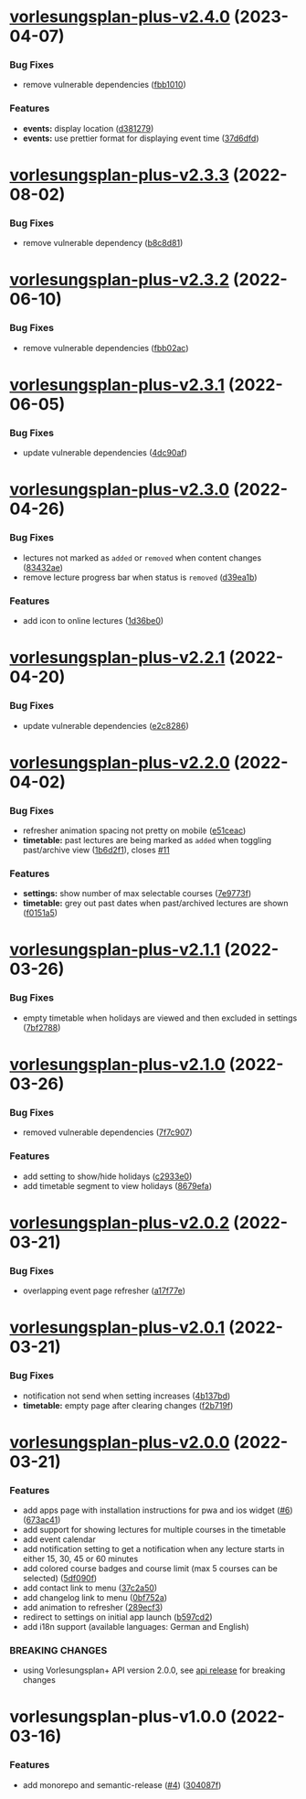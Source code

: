 # [vorlesungsplan-plus-v2.4.0](https://github.com/larsrickert/vorlesungsplan-plus/compare/vorlesungsplan-plus-v2.3.3...vorlesungsplan-plus-v2.4.0) (2023-04-07)


### Bug Fixes

* remove vulnerable dependencies ([fbb1010](https://github.com/larsrickert/vorlesungsplan-plus/commit/fbb1010c3e01abcbb2f3df9c8ec95f4f991852ae))


### Features

* **events:** display location ([d381279](https://github.com/larsrickert/vorlesungsplan-plus/commit/d381279a1ccae006687d4990bfe9d819bb8ed0f7))
* **events:** use prettier format for displaying event time ([37d6dfd](https://github.com/larsrickert/vorlesungsplan-plus/commit/37d6dfd5c274b9cf2fa24e318f037efb2339d295))

# [vorlesungsplan-plus-v2.3.3](https://github.com/larsrickert/vorlesungsplan-plus/compare/vorlesungsplan-plus-v2.3.2...vorlesungsplan-plus-v2.3.3) (2022-08-02)


### Bug Fixes

* remove vulnerable dependency ([b8c8d81](https://github.com/larsrickert/vorlesungsplan-plus/commit/b8c8d81e0b13c5a207358520ef6b68f83d22c9f1))

# [vorlesungsplan-plus-v2.3.2](https://github.com/larsrickert/vorlesungsplan-plus/compare/vorlesungsplan-plus-v2.3.1...vorlesungsplan-plus-v2.3.2) (2022-06-10)


### Bug Fixes

* remove vulnerable dependencies ([fbb02ac](https://github.com/larsrickert/vorlesungsplan-plus/commit/fbb02ac95158be02a8c2806738e76e630efe9bdc))

# [vorlesungsplan-plus-v2.3.1](https://github.com/larsrickert/vorlesungsplan-plus/compare/vorlesungsplan-plus-v2.3.0...vorlesungsplan-plus-v2.3.1) (2022-06-05)


### Bug Fixes

* update vulnerable dependencies ([4dc90af](https://github.com/larsrickert/vorlesungsplan-plus/commit/4dc90af1a4c30bbbbea8981f7faac889e178a34d))

# [vorlesungsplan-plus-v2.3.0](https://github.com/larsrickert/vorlesungsplan-plus/compare/vorlesungsplan-plus-v2.2.1...vorlesungsplan-plus-v2.3.0) (2022-04-26)


### Bug Fixes

* lectures not marked as `added` or `removed` when content changes ([83432ae](https://github.com/larsrickert/vorlesungsplan-plus/commit/83432aee10df829bc97221beb434b2959b7231b2))
* remove lecture progress bar when status is `removed` ([d39ea1b](https://github.com/larsrickert/vorlesungsplan-plus/commit/d39ea1b7985a8c48a75e9d89f15a3f326572d457))


### Features

* add icon to online lectures ([1d36be0](https://github.com/larsrickert/vorlesungsplan-plus/commit/1d36be0d37dc9afe2b3c1d48a7b61cc5d53ea46e))

# [vorlesungsplan-plus-v2.2.1](https://github.com/larsrickert/vorlesungsplan-plus/compare/vorlesungsplan-plus-v2.2.0...vorlesungsplan-plus-v2.2.1) (2022-04-20)


### Bug Fixes

* update vulnerable dependencies ([e2c8286](https://github.com/larsrickert/vorlesungsplan-plus/commit/e2c8286449f54447f87589ffde83e8d1ca07ea7a))

# [vorlesungsplan-plus-v2.2.0](https://github.com/larsrickert/vorlesungsplan-plus/compare/vorlesungsplan-plus-v2.1.1...vorlesungsplan-plus-v2.2.0) (2022-04-02)


### Bug Fixes

* refresher animation spacing not pretty on mobile ([e51ceac](https://github.com/larsrickert/vorlesungsplan-plus/commit/e51ceacd7f319607d59cfae2430588dbaf3e1960))
* **timetable:** past lectures are being marked as `added` when toggling past/archive view ([1b6d2f1](https://github.com/larsrickert/vorlesungsplan-plus/commit/1b6d2f1ed5484401be9f60f76ead9eeec8211c74)), closes [#11](https://github.com/larsrickert/vorlesungsplan-plus/issues/11)


### Features

* **settings:** show number of max selectable courses ([7e9773f](https://github.com/larsrickert/vorlesungsplan-plus/commit/7e9773faf968c8aee76e4e5e75fd35a8ae842675))
* **timetable:** grey out past dates when past/archived lectures are shown ([f0151a5](https://github.com/larsrickert/vorlesungsplan-plus/commit/f0151a5e75ad507f68615e18cf405617f1755eaa))

# [vorlesungsplan-plus-v2.1.1](https://github.com/larsrickert/vorlesungsplan-plus/compare/vorlesungsplan-plus-v2.1.0...vorlesungsplan-plus-v2.1.1) (2022-03-26)


### Bug Fixes

* empty timetable when holidays are viewed and then excluded in settings ([7bf2788](https://github.com/larsrickert/vorlesungsplan-plus/commit/7bf27886146b98f26cfec49ebd1f052fbf9a18b0))

# [vorlesungsplan-plus-v2.1.0](https://github.com/larsrickert/vorlesungsplan-plus/compare/vorlesungsplan-plus-v2.0.2...vorlesungsplan-plus-v2.1.0) (2022-03-26)


### Bug Fixes

* removed vulnerable dependencies ([7f7c907](https://github.com/larsrickert/vorlesungsplan-plus/commit/7f7c907f7b072bf22be9e69ad52718b955b72f3a))


### Features

* add setting to show/hide holidays ([c2933e0](https://github.com/larsrickert/vorlesungsplan-plus/commit/c2933e071e876deea5e7d7ae678540ad045d0ee3))
* add timetable segment to view holidays ([8679efa](https://github.com/larsrickert/vorlesungsplan-plus/commit/8679efaec103221e1c5ffcb94e6a296ddf01b1ca))

# [vorlesungsplan-plus-v2.0.2](https://github.com/larsrickert/vorlesungsplan-plus/compare/vorlesungsplan-plus-v2.0.1...vorlesungsplan-plus-v2.0.2) (2022-03-21)


### Bug Fixes

* overlapping event page refresher ([a17f77e](https://github.com/larsrickert/vorlesungsplan-plus/commit/a17f77eef30fe7011a587b4f4870300e8d13ed43))

# [vorlesungsplan-plus-v2.0.1](https://github.com/larsrickert/vorlesungsplan-plus/compare/vorlesungsplan-plus-v2.0.0...vorlesungsplan-plus-v2.0.1) (2022-03-21)


### Bug Fixes

* notification not send when setting increases ([4b137bd](https://github.com/larsrickert/vorlesungsplan-plus/commit/4b137bd230ad8a722d0dd7f8c359dbf6e1779b7f))
* **timetable:** empty page after clearing changes ([f2b719f](https://github.com/larsrickert/vorlesungsplan-plus/commit/f2b719f3e32381927e93ab68b57b9f8db5418ade))

# [vorlesungsplan-plus-v2.0.0](https://github.com/larsrickert/vorlesungsplan-plus/compare/vorlesungsplan-plus-v1.0.0...vorlesungsplan-plus-v2.0.0) (2022-03-21)


### Features

* add apps page with installation instructions for pwa and ios widget ([#6](https://github.com/larsrickert/vorlesungsplan-plus/issues/6)) ([673ac41](https://github.com/larsrickert/vorlesungsplan-plus/commit/673ac4113ce7b8acd3d89f5371c0d3522fa71868))
* add support for showing lectures for multiple courses in the timetable
* add event calendar
* add notification setting to get a notification when any lecture starts in either 15, 30, 45 or 60 minutes
* add colored course badges and course limit (max 5 courses can be selected) ([5df090f](https://github.com/larsrickert/vorlesungsplan-plus/commit/5df090fbd820236b0f4567121810f1b0160b531e))
* add contact link to menu ([37c2a50](https://github.com/larsrickert/vorlesungsplan-plus/commit/37c2a50a89a5dd70cf999c836f9b83cfda1f7f1f))
* add changelog link to menu ([0bf752a](https://github.com/larsrickert/vorlesungsplan-plus/commit/0bf752aaddabd8aa084a45b341c6faae81772b66))
* add animation to refresher ([289ecf3](https://github.com/larsrickert/vorlesungsplan-plus/commit/289ecf355d73029d56a5f4ea3fdba0ee7da7a61c))
* redirect to settings on initial app launch ([b597cd2](https://github.com/larsrickert/vorlesungsplan-plus/commit/b597cd239caea7c972693296f8669d54817f3a56))
* add i18n support (available languages: German and English)


### BREAKING CHANGES

* using Vorlesungsplan+ API version 2.0.0, see [api release](https://github.com/larsrickert/vorlesungsplan-plus/releases/tag/vorlesungsplan-plus-api-v2.0.0) for breaking changes

# vorlesungsplan-plus-v1.0.0 (2022-03-16)


### Features

* add monorepo and semantic-release ([#4](https://github.com/larsrickert/vorlesungsplan-plus/issues/4)) ([304087f](https://github.com/larsrickert/vorlesungsplan-plus/commit/304087f38b11b8c11336286f0463da03907b08b5))
